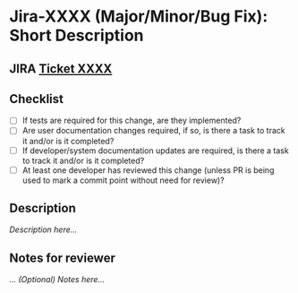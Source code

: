 # Jira-XXXX (Major/Minor/Bug Fix): Short Description

## JIRA [Ticket XXXX](https://jira.csiro.au/browse/RRAPIS-XXXX)

## Checklist

-   [ ] If tests are required for this change, are they implemented?
-   [ ] Are user documentation changes required, if so, is there a task to track it and/or is it completed?
-   [ ] If developer/system documentation updates are required, is there a task to track it and/or is it completed?
-   [ ] At least one developer has reviewed this change (unless PR is being used to mark a commit point without need for review)?

## Description

_Description here..._


## Notes for reviewer

_... (Optional) Notes here..._

